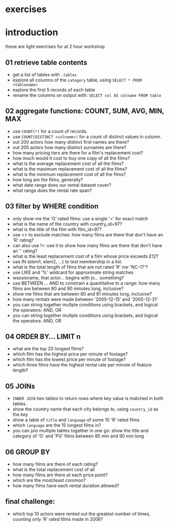 exercises
===
# introduction 
these are light exercises for at 2 hour workshop


## 01 retrieve table contents
- get a list of tables with `.tables`
- explore all columns of the `category` table, using `SELECT * FROM <tablename>`
- explore the first 5 records of each table
- rename the columns on output with: `SELECT col AS colname FROM table`

## 02 aggregate functions: COUNT, SUM, AVG, MIN, MAX
- use `COUNT(*)` for a count of records. 
- use `COUNT(DISTINCT <colname>)` for a count of distinct values in column.
- out 200 actors how many distinct first names are there?
- out 200 actors how many distinct surnames are there?
- how many pricing tiers are there for a film's replacement cost?
- how much would it cost to buy one copy of all the films?
- what is the average replacement cost of all the films?
- what is the maximum replacement cost of all the films?
- what is the minimum replacement cost of all the films?
- how long are the films, generally?
- what date range does our rental dataset cover?
- what range does the rental rate span?

## 03 filter by WHERE condition
- only show me the 'G' rated films: use a single '=' for exact match
- what is the name of the country with country_id=97?
- what is the title of the film with film_id=97?
- use <> to exclude matches: how many films are there that don't have an 'R' rating?
- can also use !=: use it to show how many films are there that don't have an '' rating?
- what is the least replacement cost of a film whose price exceeds £12?
- use IN (elem1, elem2, ...) to test membership in a list.
- what is the total length of films that are not rated 'R' nor 'NC-17'?
- use LIKE  and '%' wildcard for approximate string matches
- wassisname, that actor... begins with jo... something?
- use BETWEEN ... AND to constrain a quantitative to a range: how many films are between 80 and 90 minutes long, inclusive?
- show me films that are between 80 and 81 minutes long, inclusive?
- how many rentals were made between '2005-12-15' and '2005-12-31'
- you can string together multple conditions using brackets, and logical the operators: AND, OR
- you can string together multple conditions using brackets, and logical the operators: AND, OR
## 04 ORDER BY... LIMIT n
- what are the top 20 longest films?
- which film has the highest price per minute of footage?
- which film has the lowest price per minute of footage?
- which three films have the highest rental rate per minute of feature length?

## 05 JOINs
- `INNER JOIN` two tables to return rows where key value is matched in both tables.
- show the country name that each city belongs to, using `country_id` as the key
- show a table of `title` and `language` of some 10 'R' rated films 
- which `language` are the 15 longest films in?
- you can join multiple tables together in one go: show the title and category of 'G' and 'PG' films between 85 min and 90 min long

## 06 GROUP BY
- how many films are there of each rating?
- what is the total replacement cost of all 
- how many films are there at each price point? 
- which are the most/least common?
- how many films have each rental duration allowed?

## final challenge:
- which top 10 actors were rented out the greatest number of times, counting only ‘R’ rated films made in 2006?